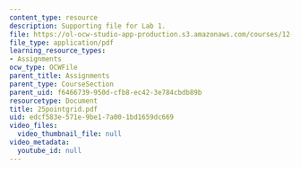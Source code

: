 ```yaml
---
content_type: resource
description: Supporting file for Lab 1.
file: https://ol-ocw-studio-app-production.s3.amazonaws.com/courses/12-524-mechanical-properties-of-rocks-fall-2005/edcf583e571e9be17a001bd1659dc669_25pointgrid.pdf
file_type: application/pdf
learning_resource_types:
- Assignments
ocw_type: OCWFile
parent_title: Assignments
parent_type: CourseSection
parent_uid: f6466739-950d-cfb8-ec42-3e784cbdb89b
resourcetype: Document
title: 25pointgrid.pdf
uid: edcf583e-571e-9be1-7a00-1bd1659dc669
video_files:
  video_thumbnail_file: null
video_metadata:
  youtube_id: null
---
```

